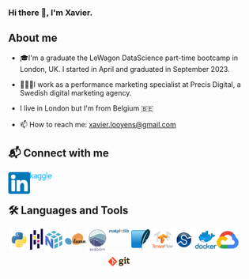 ### Hi there 👋, I'm Xavier. 

## About me

- 🎓I'm a graduate the LeWagon DataScience part-time bootcamp in London, UK. I started in April and graduated in September 2023.

- 👨🏻‍💻I work as a performance marketing specialist at Precis Digital, a Swedish digital marketing agency.

- I live in London but I'm from Belgium 🇧🇪 

- 📫 How to reach me: xavier.looyens@gmail.com
  


## 📬 Connect with me

<a href="https://www.linkedin.com/in/xavier-looyens-173a75116">
  <img align="left" alt="Xavier Looyens's LinkedIn" width="44px" src="https://github.com/XavierLooyens/XavierLooyens/blob/main/linkedin_logo.png" />
</a>
<a href="https://www.kaggle.com/xavierlooyens">
  <img align="left" alt="Xavier Looyens's Kaggle" width="44px" src="https://github.com/XavierLooyens/XavierLooyens/blob/main/kaggle_logo.png" />
</a>

<br />
<br />

## 🛠 Languages and Tools

<!-- For Python -->
<img align="left" alt="Python" width="44px" src="https://github.com/github/explore/raw/main/topics/python/python.png" />

<!-- For Pandas -->
<img align="left" alt="Pandas" width="26px" src="https://github.com/XavierLooyens/XavierLooyens/blob/main/pandas_logo.png" />

<!-- For NumPy -->
<img align="left" alt="NumPy" width="44px" src="https://github.com/github/explore/raw/main/topics/numpy/numpy.png" />

<!-- For scikit-learn -->
<img align="left" alt="Scikit-Learn" width="44px" src="https://github.com/github/explore/raw/main/topics/scikit-learn/scikit-learn.png" />

<!-- For Seaborn -->
<img align="left" alt="Seaborn" width="44px" src="https://github.com/XavierLooyens/XavierLooyens/blob/main/seaborn_logo.png" />

<!-- For Matplotlib -->
<img align="left" alt="Matplotlib" width="44px" src="https://github.com/XavierLooyens/XavierLooyens/blob/main/matplotlib_logo.png" />

<!-- For SQLite -->
<img align="left" alt="SQLite" width="44px" src="https://github.com/github/explore/raw/main/topics/sqlite/sqlite.png" />

<!-- For TensorFlow -->
<img align="left" alt="TensorFlow" width="44px" src="https://github.com/github/explore/raw/main/topics/tensorflow/tensorflow.png" />

<!-- For SciPy -->
<img align="left" alt="SciPy" width="44px" src="https://github.com/github/explore/raw/main/topics/scipy/scipy.png" />

<!-- For Docker -->
<img align="left" alt="Docker" width="44px" src="https://github.com/github/explore/raw/main/topics/docker/docker.png" />

<!-- For Google Cloud Platform -->
<img align="left" alt="Google Cloud Platform" width="44px" src="https://github.com/github/explore/raw/main/topics/google-cloud/google-cloud.png" />

<!-- For Git -->
<img align="left" alt="Git" width="44px" src="https://github.com/github/explore/raw/main/topics/git/git.png" />


<br />
<br />

